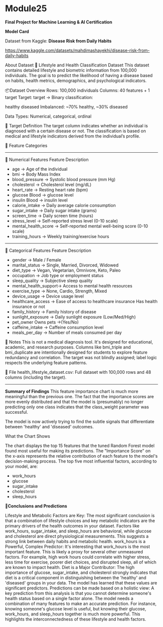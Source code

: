 # Module25
**Final Project for Machine Learning &amp; AI Certification**

**Model Card** 

Dataset from Kaggle: **Disease Risk from Daily Habits**

https://www.kaggle.com/datasets/mahdimashayekhi/disease-risk-from-daily-habits

About Dataset
🧠 Lifestyle and Health Classification Dataset
This dataset contains detailed lifestyle and biometric information from 100,000 individuals. The goal is to predict the likelihood of having a disease based on habits, health metrics, demographics, and psychological indicators.

📦Dataset Overview
Rows: 100,000 individuals
Columns: 40 features + 1 target
Target: target → Binary classification:

healthy
diseased
Imbalanced: ~70% healthy, ~30% diseased

Data Types: Numerical, categorical, ordinal
  
🎯 Target Definition
The target column indicates whether an individual is diagnosed with a certain disease or not. The classification is based on medical and lifestyle indicators derived from the individual’s profile.

🧬 Feature Categories
___________________________________________________________________
🔢 Numerical Features
Feature	            Description
- age	                -> Age of the individual
- bmi	                -> Body Mass Index
- blood_pressure	    -> Systolic blood pressure (mm Hg)
- cholesterol	        -> Cholesterol level (mg/dL)
- heart_rate	        -> Resting heart rate (bpm)
- glucose	Blood       -> glucose level
- insulin	Blood       -> insulin level
- calorie_intake	    -> Daily average calorie consumption
- sugar_intake	      -> Daily sugar intake (grams)
- screen_time	        -> Daily screen time (hours)
- stress_level	      -> Self-reported stress level (0-10 scale)
- mental_health_score	-> Self-reported mental well-being score (0-10 scale)
- training_hours	    -> Weekly training/exercise hours
  
_____________________________________________________________
🧩 Categorical Features
Feature	            Description
- gender	            -> Male / Female
- marital_status	    -> Single, Married, Divorced, Widowed
- diet_type	          -> Vegan, Vegetarian, Omnivore, Keto, Paleo
- occupation	        -> Job type or employment status
- sleep_quality	      -> Subjective sleep quality
- mental_health_support-> Access to mental health resources
- exercise_type	      -> None, Cardio, Strength, Mixed
- device_usage	      -> Device usage level
- healthcare_access	  -> Ease of access to healthcare insurance	Has health insurance or not
- family_history	    -> Family history of disease
- sunlight_exposure	  -> Daily sunlight exposure (Low/Med/High)
- pet_owner	Owns pets ->(Yes/No)
- caffeine_intake	    -> Caffeine consumption level
- meals_per_day	      -> Number of meals consumed per day


📌 Notes
This is not a medical diagnosis tool. It's designed for educational, academic, and research purposes.
Columns like bmi_triple and bmi_duplicate are intentionally designed for students to explore feature redundancy and correlation.
The target was not blindly assigned; label logic respects the underlying feature patterns.

📂 File
health_lifestyle_dataset.csv: Full dataset with 100,000 rows and 48 columns (including the target).

________________________________________________________________________________________________________________

**Summary of Findings**
This feature importance chart is much more meaningful than the previous one. The fact that the importance scores are more evenly distributed and that the model is (presumably) no longer predicting only one class indicates that the class_weight parameter was successful. 

The model is now actively trying to find the subtle signals that differentiate between 'healthy' and 'diseased' outcomes.

What the Chart Shows

The chart displays the top 15 features that the tuned Random Forest model found most useful for making its predictions. The "Importance Score" on the x-axis represents the relative contribution of each feature to the model's decision-making process.
The top five most influential factors, according to your model, are:
- work_hours
- glucose
- sugar_intake
- cholesterol
- sleep_hours

**📣Conclusions and Predictions**

Lifestyle and Metabolic Factors are Key: The most significant conclusion is that a combination of lifestyle choices and key metabolic indicators are the primary drivers of the health outcomes in your dataset. Factors like work_hours, sugar_intake, and sleep_hours are behavioral, while glucose and cholesterol are direct physiological measurements. This suggests a strong link between daily habits and metabolic health.
work_hours is a Powerful, Complex Predictor: It's interesting that work_hours is the most important feature. This is likely a proxy for several other unmeasured factors. For example, high work hours could correlate with higher stress, less time for exercise, poorer diet choices, and disrupted sleep, all of which are known to impact health.
Diet is a Major Contributor: The high importance of glucose, sugar_intake, and cholesterol strongly indicates that diet is a critical component in distinguishing between the 'healthy' and 'diseased' groups in your data. The model has learned that these values are significant predictors.
Predictions can be made based on a holistic view: A key prediction from this analysis is that you cannot determine someone's health status based on a single factor alone. The model needs a combination of many features to make an accurate prediction. For instance, knowing someone's glucose level is useful, but knowing their glucose, work_hours, and sleep_hours together is much more powerful. This highlights the interconnectedness of these lifestyle and health factors.
